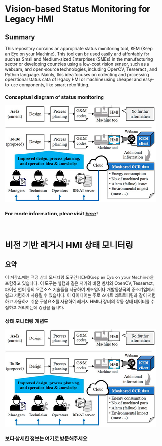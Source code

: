 # Vision-based Status Monitoring for Legacy HMI

## Summary
This repository contains an appropriate status monitoring tool, KEM (Keep an Eye on your Machine). This tool can be used easily and affordably for such as Small and Medium-sized Enterprises (SMEs) in the manufacturing sector or developing countries using a low-cost vision sensor, such as a webcam, and open-source technologies, including OpenCV, Tesseract , and Python language. Mainly, this idea focuses on collecting and processing operational status data of legacy HMI or machine using cheaper and easy-to-use components, like smart retrofitting.  

### Conceptual diagram of status monitoring  
![Proposed monitoring idea](concept-diagram-kem.png 'Proposed monitoring idea')  

### For mode information, pleae visit [here](https://www.notion.so/hyungjungkim/Vision-based-Status-Monitoring-for-Legacy-HMI-b3c092ed1e6144a7b158db1f119551ce)!  

<br>

# 비전 기반 레거시 HMI 상태 모니터링

## 요약 
이 저장소에는 적정 상태 모니터링 도구인 KEM(Keep an Eye on your Machine)을 포함하고 있습니다. 이 도구는 웹캠과 같은 저가의 비전 센서와 OpenCV, Tesseract, 파이썬 언어 등의 오픈소스 기술들을 사용하여 제조업이나 개발동상국의 중소기업에서 쉽고 저렴하게 사용될 수 있습니다. 이 아이디어는 주로 스마트 리트로피팅과 같이 저렴하고 사용하기 쉬운 구성요소를 사용하여 레거시 HMI나 장비의 작동 상태 데이터를 수집하고 처리하는데 중점을 둡니다.

### 상태 모니터링 개념도  
![Proposed monitoring idea](concept-diagram-kem.png 'Proposed monitoring idea')  

### 보다 상세한 정보는 [여기](https://www.notion.so/hyungjungkim/Vision-based-Status-Monitoring-for-Legacy-HMI-b3c092ed1e6144a7b158db1f119551ce)로 방문해주세요! 
